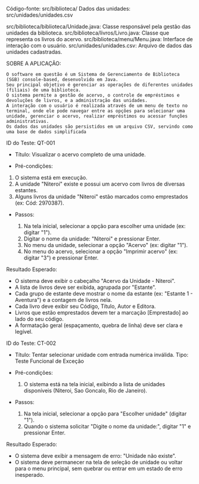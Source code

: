 Código-fonte: src/biblioteca/
Dados das unidades: src/unidades/unidades.csv

src/biblioteca/biblioteca/Unidade.java: Classe responsável pela gestão das unidades da biblioteca.
src/biblioteca/livros/Livro.java: Classe que representa os livros do acervo.
src/biblioteca/menu/Menu.java: Interface de interação com o usuário.
src/unidades/unidades.csv: Arquivo de dados das unidades cadastradas.

SOBRE A APLICAÇÃO:
    
    O software em questão é um Sistema de Gerenciamento de Biblioteca (SGB) console-based, desenvolvido em Java.
    Seu principal objetivo é gerenciar as operações de diferentes unidades (filiais) de uma biblioteca.
    O sistema permite a gestão de acervo, o controle de empréstimos e devoluções de livros, e a administração das unidades.
    A interação com o usuário é realizada através de um menu de texto no terminal, onde ele pode navegar entre as opções para selecionar uma unidade, gerenciar o acervo, realizar empréstimos ou acessar funções administrativas.
    Os dados das unidades são persistidos em um arquivo CSV, servindo como uma base de dados simplificada



ID do Teste: QT-001

- Título: Visualizar o acervo completo de uma unidade.

- Pré-condições:
1. O sistema está em execução.
2. A unidade "Niteroi" existe e possui um acervo com livros de diversas estantes.
3. Alguns livros da unidade "Niteroi" estão marcados como emprestados (ex: Cód: 2970387).

- Passos:

  1. Na tela inicial, selecionar a opção para escolher uma unidade (ex: digitar "1").
  2. Digitar o nome da unidade: "Niteroi" e pressionar Enter.
  3. No menu da unidade, selecionar a opção "Acervo" (ex: digitar "1").
  4. No menu do acervo, selecionar a opção "Imprimir acervo" (ex: digitar "3") e pressionar Enter.

Resultado Esperado:

 - O sistema deve exibir o cabeçalho "Acervo da Unidade - Niteroi".
 - A lista de livros deve ser exibida, agrupada por "Estante".
 - Cada grupo de estante deve mostrar o nome da estante (ex: "Estante 1 - Aventura") e a contagem de livros nela.
 - Cada livro deve exibir seu Código, Título, Autor e Editora.
 - Livros que estão emprestados devem ter a marcação [Emprestado] ao lado do seu código.
 - A formatação geral (espaçamento, quebra de linha) deve ser clara e legível.




ID do Teste: CT-002

- Título: Tentar selecionar unidade com entrada numérica inválida.
Tipo: Teste Funcional de Exceção 

- Pré-condições:
   1. O sistema está na tela inicial, exibindo a lista de unidades disponíveis (Niteroi, Sao Goncalo, Rio de Janeiro).

- Passos:
   1. Na tela inicial, selecionar a opção para "Escolher unidade" (digitar "1").
   2. Quando o sistema solicitar "Digite o nome da unidade:", digitar "1" e pressionar Enter.

Resultado Esperado:
 - O sistema deve exibir a mensagem de erro: "Unidade não existe".
 - O sistema deve permanecer na tela de seleção de unidade ou voltar para o menu principal, sem quebrar ou entrar em um estado de erro inesperado.